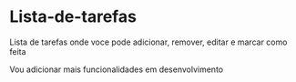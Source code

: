# Lista-de-tarefas
 Lista de tarefas onde voce pode adicionar, remover, editar e marcar como feita

Vou adicionar mais funcionalidades em desenvolvimento
